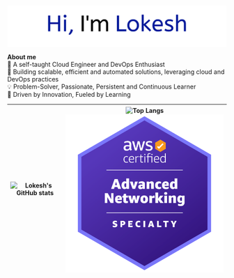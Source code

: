 <img align="center" src="https://raw.githubusercontent.com/lokesh1306/lokesh1306/main/banner.png" alt="Lokesh's GitHub Banner" />

<b>About me</b> <br />
👋 A self-taught Cloud Engineer and DevOps Enthusiast <br />
🧡 Building scalable, efficient and automated solutions, leveraging cloud and DevOps practices <br />
💡 Problem-Solver, Passionate, Persistent and Continuous Learner <br />
🚀 Driven by Innovation, Fueled by Learning <br />
<markdown-accessiblity-table><table>
<thead>
<tr>
<th><img align="center" src="https://github-readme-stats.vercel.app/api?username=lokesh1306&show_icons=true&include_all_commits=true&theme=ambient_gradient&show=prs_merged,prs_merged_percentage&hide=issues,stars&hide_border=true&hide_rank=true&number_format=long" alt="Lokesh's GitHub stats" />
<th><img align="center" src="https://github-readme-stats.vercel.app/api/top-langs/?username=lokesh1306&layout=compact&theme=ambient_gradient&hide_border=true&hide=css,scss,html&langs_count=20&hide_progress=true" alt="Top Langs" />
<img align="center" src="https://github.com/lokesh1306/lokesh1306/blob/main/badges/ans.png?raw=true" alt="Lokesh's GitHub Banner" />
</tr>
</thead>

